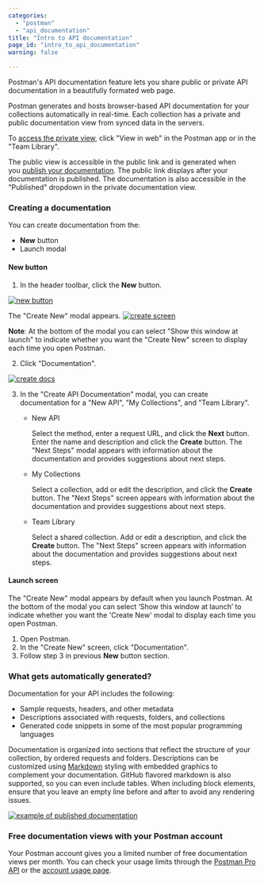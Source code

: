 ```yaml
---
categories:
  - "postman"
  - "api_documentation"
title: "Intro to API documentation"
page_id: "intro_to_api_documentation"
warning: false

---
```


Postman's API documentation feature lets you share public or private API documentation in a beautifully formated web page. 

Postman generates and hosts browser-based API documentation for your collections automatically in real-time. Each collection has a private and public documentation view from synced data in the servers. 

To [access the private view](/docs/postman/api_documentation/viewing_documentation), click "View in web" in the Postman app or in the "Team Library". 

The public view is accessible in the public link and is generated when you [publish your documentation](/docs/postman/api_documentation/publishing_public_docs). The public link displays 
after your documentation is published. The documentation is also accessible in the "Published" dropdown in the private documentation view.

### Creating a documentation

You can create documentation from the:
* **New** button 
* Launch modal


#### New button

1.  In the header toolbar, click the **New** button.

[![new button](https://s3.amazonaws.com/postman-static-getpostman-com/postman-docs/HeaderToolBar.png)](https://s3.amazonaws.com/postman-static-getpostman-com/postman-docs/HeaderToolBar.png)

The "Create New" modal appears.
[![create screen](https://s3.amazonaws.com/postman-static-getpostman-com/postman-docs/create_new_screen.png)](https://s3.amazonaws.com/postman-static-getpostman-com/postman-docs/create_new_screen.png)

**Note**: At the bottom of the modal you can select "Show this window at launch" to indicate whether you want the "Create New" screen to display each time you open Postman.

2. Click "Documentation".

[![create docs](https://s3.amazonaws.com/postman-static-getpostman-com/postman-docs/create_doc.png)](https://s3.amazonaws.com/postman-static-getpostman-com/postman-docs/create_doc.png)


3. In the "Create API Documentation" modal, you can create documentation for a "New API", "My Collections", and "Team Library". 
   * New API
     
     Select the method, enter a request URL, and click the **Next** button.
     Enter the name and description and click the **Create** button.
     The "Next Steps" modal appears with information about the documentation and provides suggestions about next steps.
   * My Collections
   
     Select a collection, add or edit the description, and click the **Create** button. 
     The "Next Steps" screen appears with information about the documentation and provides suggestions about next steps.
     
   * Team Library
   
     Select a shared collection.
     Add or edit a description, and click the **Create** button.
     The "Next Steps" screen appears with information about the documentation and provides suggestions about next steps.
     
#### Launch screen

The "Create New" modal appears by default when you launch Postman. At the bottom of the modal you can select ‘Show this window at launch’ to indicate whether you want the 'Create New' modal to display each time you open Postman.

1. Open Postman.
2. In the "Create New" screen, click "Documentation".
3. Follow step 3 in previous **New** button section. 
   

### What gets automatically generated?

Documentation for your API includes the following:

   *   Sample requests, headers, and other metadata
   *   Descriptions associated with requests, folders, and collections
   *   Generated code snippets in some of the most popular programming languages

Documentation is organized into sections that reflect the structure of your collection, by ordered requests and folders. Descriptions can be customized using [Markdown](/docs/postman/api_documentation/how_to_document_using_markdown) styling with embedded graphics to complement your documentation. GitHub flavored markdown is also supported, so you can even include tables. When including block elements, ensure that you leave an empty line before and after to avoid any rendering issues.

[![example of published documentation](https://s3.amazonaws.com/postman-static-getpostman-com/postman-docs/59167235.png)](https://s3.amazonaws.com/postman-static-getpostman-com/postman-docs/59167235.png)

### Free documentation views with your Postman account

Your Postman account gives you a limited number of free documentation views per month. You can check your usage limits through the [Postman Pro API](https://docs.api.getpostman.com) or the [account usage page](https://go.pstmn.io/postman-account-limits).
